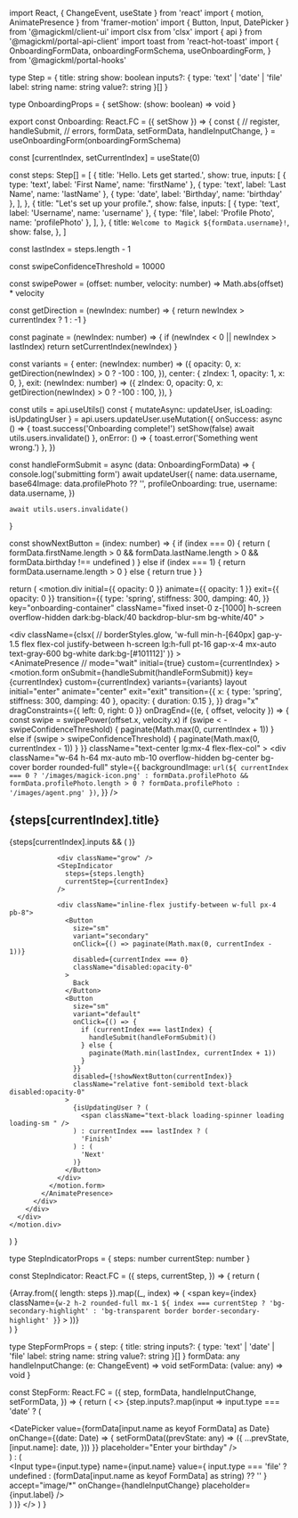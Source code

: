 import React, { ChangeEvent, useState } from 'react'
import { motion, AnimatePresence } from 'framer-motion'
import { Button, Input, DatePicker } from '@magickml/client-ui'
import clsx from 'clsx'
import { api } from '@magickml/portal-api-client'
import toast from 'react-hot-toast'
import {
  OnboardingFormData,
  onboardingFormSchema,
  useOnboardingForm,
} from '@magickml/portal-hooks'

type Step = {
  title: string
  show: boolean
  inputs?: {
    type: 'text' | 'date' | 'file'
    label: string
    name: string
    value?: string
  }[]
}

type OnboardingProps = {
  setShow: (show: boolean) => void
}

export const Onboarding: React.FC<OnboardingProps> = ({ setShow }) => {
  const {
    // register,
    handleSubmit,
    // errors,
    formData,
    setFormData,
    handleInputChange,
  } = useOnboardingForm(onboardingFormSchema)

  const [currentIndex, setCurrentIndex] = useState(0)

  const steps: Step[] = [
    {
      title: 'Hello. Lets get started.',
      show: true,
      inputs: [
        { type: 'text', label: 'First Name', name: 'firstName' },
        { type: 'text', label: 'Last Name', name: 'lastName' },
        { type: 'date', label: 'Birthday', name: 'birthday' },
      ],
    },
    {
      title: "Let's set up your profile.",
      show: false,
      inputs: [
        { type: 'text', label: 'Username', name: 'username' },
        { type: 'file', label: 'Profile Photo', name: 'profilePhoto' },
      ],
    },
    {
      title: `Welcome to Magick ${formData.username}!`,
      show: false,
    },
  ]

  const lastIndex = steps.length - 1

  const swipeConfidenceThreshold = 10000

  const swipePower = (offset: number, velocity: number) =>
    Math.abs(offset) * velocity

  const getDirection = (newIndex: number) => {
    return newIndex > currentIndex ? 1 : -1
  }

  const paginate = (newIndex: number) => {
    if (newIndex < 0 || newIndex > lastIndex) return
    setCurrentIndex(newIndex)
  }

  const variants = {
    enter: (newIndex: number) => ({
      opacity: 0,
      x: getDirection(newIndex) > 0 ? -100 : 100,
    }),
    center: {
      zIndex: 1,
      opacity: 1,
      x: 0,
    },
    exit: (newIndex: number) => ({
      zIndex: 0,
      opacity: 0,
      x: getDirection(newIndex) > 0 ? -100 : 100,
    }),
  }

  const utils = api.useUtils()
  const { mutateAsync: updateUser, isLoading: isUpdatingUser } =
    api.users.updateUser.useMutation({
      onSuccess: async () => {
        toast.success('Onboarding complete!')
        setShow(false)
        await utils.users.invalidate()
      },
      onError: () => {
        toast.error('Something went wrong.')
      },
    })

  const handleFormSubmit = async (data: OnboardingFormData) => {
    console.log('submitting form')
    await updateUser({
      name: data.username,
      base64Image: data.profilePhoto ?? '',
      profileOnboarding: true,
      username: data.username,
    })

    await utils.users.invalidate()
  }

  const showNextButton = (index: number) => {
    if (index === 0) {
      return (
        formData.firstName.length > 0 &&
        formData.lastName.length > 0 &&
        formData.birthday !== undefined
      )
    } else if (index === 1) {
      return formData.username.length > 0
    } else {
      return true
    }
  }

  return (
    <motion.div
      initial={{ opacity: 0 }}
      animate={{ opacity: 1 }}
      exit={{ opacity: 0 }}
      transition={{
        type: 'spring',
        stiffness: 300,
        damping: 40,
      }}
      key="onboarding-container"
      className="fixed inset-0 z-[1000] h-screen overflow-hidden dark:bg-black/40 backdrop-blur-sm bg-white/40"
    >
      <div className="flex h-screen text-black lg:pt-40 lg:max-w-4xl lg:mx-auto lg:h-fit min-w-screen dark:text-white">
        <div
          className={clsx(
            // borderStyles.glow,
            'w-full min-h-[640px] gap-y-1.5 flex flex-col justify-between h-screen lg:h-full pt-16 gap-x-4 mx-auto text-gray-600 bg-white dark:bg-[#101112]'
          )}
        >
          <div className="relative w-full overflow-hidden">
            <AnimatePresence
              //  mode="wait"
              initial={true}
              custom={currentIndex}
            >
              <motion.form
                onSubmit={handleSubmit(handleFormSubmit)}
                key={currentIndex}
                custom={currentIndex}
                variants={variants}
                layout
                initial="enter"
                animate="center"
                exit="exit"
                transition={{
                  x: { type: 'spring', stiffness: 300, damping: 40 },
                  opacity: { duration: 0.15 },
                }}
                drag="x"
                dragConstraints={{ left: 0, right: 0 }}
                onDragEnd={(e, { offset, velocity }) => {
                  const swipe = swipePower(offset.x, velocity.x)
                  if (swipe < -swipeConfidenceThreshold) {
                    paginate(Math.max(0, currentIndex + 1))
                  } else if (swipe > swipeConfidenceThreshold) {
                    paginate(Math.max(0, currentIndex - 1))
                  }
                }}
                className="text-center lg:mx-4 flex-flex-col"
              >
                <div
                  className="w-64 h-64 mx-auto mb-10 overflow-hidden bg-center bg-cover border rounded-full"
                  style={{
                    backgroundImage: `url(${
                      currentIndex === 0
                        ? '/images/magick-icon.png'
                        : formData.profilePhoto &&
                          formData.profilePhoto.length > 0
                        ? formData.profilePhoto
                        : '/images/agent.png'
                    })`,
                  }}
                />
                <h2 className="mb-3 text-xl font-bold text-secondary-highlight">
                  {steps[currentIndex].title}
                </h2>
                {steps[currentIndex].inputs && (
                  <StepForm
                    step={steps[currentIndex]}
                    formData={formData}
                    handleInputChange={handleInputChange}
                    setFormData={setFormData}
                  />
                )}

                <div className="grow" />
                <StepIndicator
                  steps={steps.length}
                  currentStep={currentIndex}
                />

                <div className="inline-flex justify-between w-full px-4 pb-8">
                  <Button
                    size="sm"
                    variant="secondary"
                    onClick={() => paginate(Math.max(0, currentIndex - 1))}
                    disabled={currentIndex === 0}
                    className="disabled:opacity-0"
                  >
                    Back
                  </Button>
                  <Button
                    size="sm"
                    variant="default"
                    onClick={() => {
                      if (currentIndex === lastIndex) {
                        handleSubmit(handleFormSubmit)()
                      } else {
                        paginate(Math.min(lastIndex, currentIndex + 1))
                      }
                    }}
                    disabled={!showNextButton(currentIndex)}
                    className="relative font-semibold text-black disabled:opacity-0"
                  >
                    {isUpdatingUser ? (
                      <span className="text-black loading-spinner loading loading-sm " />
                    ) : currentIndex === lastIndex ? (
                      'Finish'
                    ) : (
                      'Next'
                    )}
                  </Button>
                </div>
              </motion.form>
            </AnimatePresence>
          </div>
        </div>
      </div>
    </motion.div>
  )
}

type StepIndicatorProps = {
  steps: number
  currentStep: number
}

const StepIndicator: React.FC<StepIndicatorProps> = ({
  steps,
  currentStep,
}) => {
  return (
    <div className="flex justify-center pt-4">
      {Array.from({ length: steps }).map((_, index) => (
        <span
          key={index}
          className={`w-2 h-2 rounded-full mx-1 ${
            index === currentStep
              ? 'bg-secondary-highlight'
              : 'bg-transparent border border-secondary-highlight'
          }`}
        ></span>
      ))}
    </div>
  )
}

type StepFormProps = {
  step: {
    title: string
    inputs?: {
      type: 'text' | 'date' | 'file'
      label: string
      name: string
      value?: string
    }[]
  }
  formData: any
  handleInputChange: (e: ChangeEvent<HTMLInputElement>) => void
  setFormData: (value: any) => void
}

const StepForm: React.FC<StepFormProps> = ({
  step,
  formData,
  handleInputChange,
  setFormData,
}) => {
  return (
    <>
      {step.inputs?.map(input =>
        input.type === 'date' ? (
          <div key={input.name} className="mx-2 py-1.5">
            <DatePicker
              value={formData[input.name as keyof FormData] as Date}
              onChange={(date: Date) => {
                setFormData((prevState: any) => ({
                  ...prevState,
                  [input.name]: date,
                }))
              }}
              placeholder="Enter your birthday"
            />
          </div>
        ) : (
          <div key={input.name} className="mx-2 py-1.5">
            <Input
              type={input.type}
              name={input.name}
              value={
                input.type === 'file'
                  ? undefined
                  : (formData[input.name as keyof FormData] as string) ?? ''
              }
              accept="image/*"
              onChange={handleInputChange}
              placeholder={input.label}
            />
          </div>
        )
      )}
    </>
  )
}
